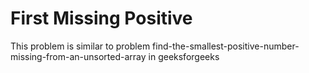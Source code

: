 # First Missing Positive

This problem is similar to problem find-the-smallest-positive-number-missing-from-an-unsorted-array in geeksforgeeks

